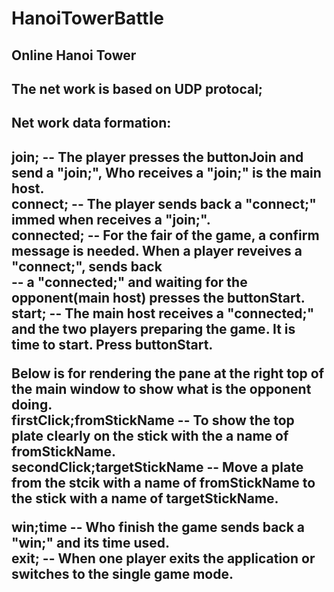 # HanoiTowerBattle


<h2>Online Hanoi Tower</h2>

<h2>The net work is based on UDP protocal;</h2>
<h2>Net work data formation:<h2>
<strong>
join;         -- The player presses the buttonJoin and send a "join;", Who receives a "join;" is the main host.<br>
connect;      -- The player sends back a "connect;" immed when receives a "join;".<br>
connected;    -- For the fair of the game, a confirm message is needed. When a player reveives a "connect;", sends back  <br>
              -- a "connected;" and waiting for the opponent(main host) presses the buttonStart. <br>
start;        -- The main host receives a "connected;" and the two players preparing the game. It is time to start. Press buttonStart. <br>

Below is for rendering the pane at the right top of the main window to show what is the opponent doing.<br>
firstClick;fromStickName   -- To show the top plate clearly on the stick with the a name of fromStickName. <br>
secondClick;targetStickName  -- Move a plate from the stcik with a name of fromStickName to the stick with a name of targetStickName.<br>

win;time      -- Who finish the game sends back a "win;" and its time used.<br>
exit;         -- When one player exits the application or switches to the single game mode.<br>

</strong>








